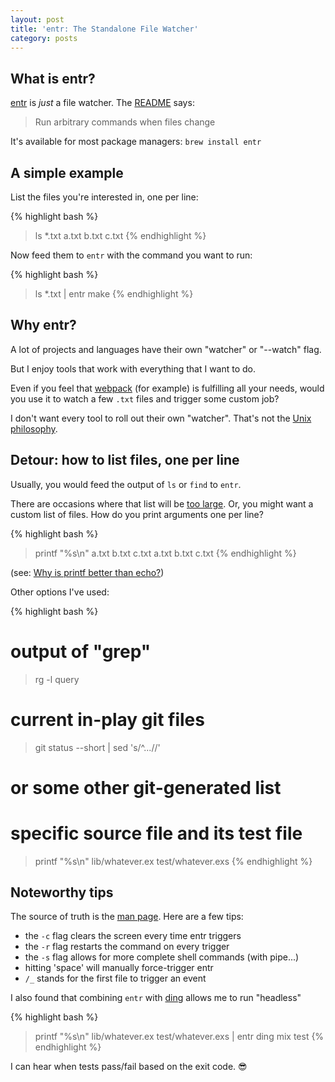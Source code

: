 ```yaml
---
layout: post
title: 'entr: The Standalone File Watcher'
category: posts
---
```


## What is entr?

[entr](http://eradman.com/entrproject/) is _just_ a file watcher. The [README](https://github.com/eradman/entr) says:

> Run arbitrary commands when files change

It's available for most package managers: `brew install entr`

## A simple example

List the files you're interested in, one per line:

{% highlight bash %}
> ls *.txt
a.txt
b.txt
c.txt
{% endhighlight %}

Now feed them to `entr` with the command you want to run:

{% highlight bash %}
> ls *.txt | entr make
{% endhighlight %}

## Why entr?

A lot of projects and languages have their own "watcher" or "--watch" flag.

But I enjoy tools that work with everything that I want to do.

Even if you feel that [webpack](https://webpack.js.org/) (for example) is fulfilling all your needs, would you use it
to watch a few `.txt` files and trigger some custom job?

I don't want every tool to roll out their own "watcher". That's not the [Unix philosophy](https://en.wikipedia.org/wiki/Unix_philosophy).

## Detour: how to list files, one per line

Usually, you would feed the output of `ls` or `find` to `entr`.

There are occasions where that list will be [too large](https://eradman.com/entrproject/limits.html). Or, you might want a custom
list of files. How do you print arguments one per line?

{% highlight bash %}
> printf "%s\n" a.txt b.txt c.txt
a.txt
b.txt
c.txt
{% endhighlight %}

(see: [Why is printf better than echo?](https://unix.stackexchange.com/questions/65803/why-is-printf-better-than-echo))

Other options I've used:

{% highlight bash %}
# output of "grep"
> rg -l query

# current in-play git files
> git status --short | sed 's/^...//'
# or some other git-generated list

# specific source file and its test file
> printf "%s\n" lib/whatever.ex test/whatever.exs
{% endhighlight %}

## Noteworthy tips

The source of truth is the [man page](http://eradman.com/entrproject/entr.1.html).
Here are a few tips:

- the `-c` flag clears the screen every time entr triggers
- the `-r` flag restarts the command on every trigger
- the `-s` flag allows for more complete shell commands (with pipe...)
- hitting 'space' will manually force-trigger entr
- `/_` stands for the first file to trigger an event

I also found that combining `entr` with [ding](/posts/ding/) allows me to run "headless"

{% highlight bash %}
> printf "%s\n" lib/whatever.ex test/whatever.exs | entr ding mix test
{% endhighlight %}

I can hear when tests pass/fail based on the exit code. 😎

